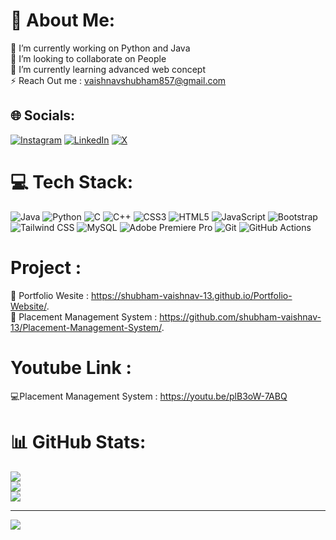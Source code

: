 # 💫 About Me:
🔭 I’m currently working on Python and Java <br>👯 I’m looking to collaborate on People<br>🌱 I’m currently learning advanced web concept<br>⚡ Reach Out me : vaishnavshubham857@gmail.com


## 🌐 Socials:
[![Instagram](https://img.shields.io/badge/Instagram-%23E4405F.svg?logo=Instagram&logoColor=white)](https://instagram.com/shubham._13._) [![LinkedIn](https://img.shields.io/badge/LinkedIn-%230077B5.svg?logo=linkedin&logoColor=white)](https://linkedin.com/in/shubham-vaishnav2313) [![X](https://img.shields.io/badge/X-black.svg?logo=X&logoColor=white)](https://x.com/ShubhamVai1934) 

# 💻 Tech Stack:
![Java](https://img.shields.io/badge/Java-ED8B00?style=for-the-badge&logo=openjdk&logoColor=white) ![Python](https://img.shields.io/badge/python-3670A0?style=for-the-badge&logo=python&logoColor=ffdd54) 
![C](https://img.shields.io/badge/c-%2300599C.svg?style=for-the-badge&logo=c&logoColor=white) ![C++](https://img.shields.io/badge/c++-%2300599C.svg?style=for-the-badge&logo=c%2B%2B&logoColor=white) ![CSS3](https://img.shields.io/badge/css3-%231572B6.svg?style=for-the-badge&logo=css3&logoColor=white) ![HTML5](https://img.shields.io/badge/html5-%23E34F26.svg?style=for-the-badge&logo=html5&logoColor=white) ![JavaScript](https://img.shields.io/badge/javascript-%23323330.svg?style=for-the-badge&logo=javascript&logoColor=%23F7DF1E) ![Bootstrap](https://img.shields.io/badge/bootstrap-%238511FA.svg?style=for-the-badge&logo=bootstrap&logoColor=white) ![Tailwind CSS](https://img.shields.io/badge/Tailwind_CSS-grey?style=for-the-badge&logo=tailwind-css&logoColor=38B2AC) ![MySQL](https://img.shields.io/badge/mysql-4479A1.svg?style=for-the-badge&logo=mysql&logoColor=white) ![Adobe Premiere Pro](https://img.shields.io/badge/Adobe%20Premiere%20Pro-9999FF.svg?style=for-the-badge&logo=Adobe%20Premiere%20Pro&logoColor=white) ![Git](https://img.shields.io/badge/git-%23F05033.svg?style=for-the-badge&logo=git&logoColor=white) ![GitHub Actions](https://img.shields.io/badge/github%20actions-%232671E5.svg?style=for-the-badge&logo=githubactions&logoColor=white)

# Project :
📌 Portfolio Wesite : https://shubham-vaishnav-13.github.io/Portfolio-Website/.
<br>
📌 Placement Management System : https://github.com/shubham-vaishnav-13/Placement-Management-System/.

# Youtube Link : 
💻Placement Management System : https://youtu.be/plB3oW-7ABQ

# 📊 GitHub Stats:
![](https://github-readme-stats.vercel.app/api?username=shubham-vaishnav-13&theme=dark&hide_border=false&include_all_commits=false&count_private=false)<br/>
![](https://github-readme-streak-stats.herokuapp.com/?user=shubham-vaishnav-13&theme=dark&hide_border=false)<br/>
![](https://github-readme-stats.vercel.app/api/top-langs/?username=shubham-vaishnav-13&theme=dark&hide_border=false&include_all_commits=false&count_private=false&layout=compact)

---
[![](https://visitcount.itsvg.in/api?id=shubham-vaishnav-13&icon=0&color=0)](https://visitcount.itsvg.in)

<!-- Proudly created with GPRM ( https://gprm.itsvg.in ) -->
